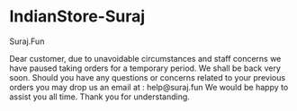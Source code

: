 # IndianStore-Suraj
Suraj.Fun
<html>
<body> 
Dear customer, due to unavoidable circumstances and staff concerns we have paused taking orders for a temporary period.
We shall be back very soon.
Should you have any questions or concerns related to your previous orders you may drop us an email at : help@suraj.fun
We would be happy to assist you all time.
Thank you for understanding.
</body>
</html>
